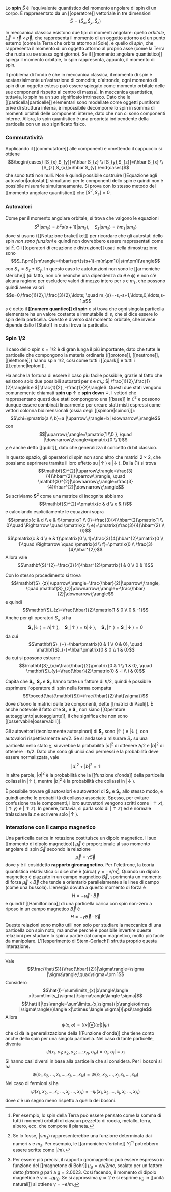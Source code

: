Lo **spin** $\hat{S}$ è l'equivalente quantistico del momento angolare di spin di un corpo. È rappresentato da un [[operatore]] vettoriale in tre dimensioni
$$\hat{S}=(\hat{S}_{x},\hat{S}_{y},\hat{S}_{z})$$

In meccanica classica esistono due tipi di momenti angolare: quello *orbitale*, $\vec{L}=\vec{r}\times\vec{p}$, che rappresenta il momento di un oggetto attorno ad un punto esterno (come la Terra che orbita attorno al Sole), e quello di *spin*, che rappresenta il momento di un oggetto attorno al proprio asse (come la Terra che ruota su se stessa ogni giorno). Se il [[momento angolare quantistico]] spiega il momento orbitale, lo spin rappresenta, appunto, il momento di spin.

Il problema di fondo è che in meccanica classica, il momento di spin è sostanzialmente un'astrazione di comodità; d'altronde, ogni momento di spin di un oggetto esteso può essere spiegato come momento orbitale delle sue componenti rispetto al centro di massa[^1]. In meccanica quantistica, tuttavia, lo spin ha un suo significato intrinseco. Dato che le [[particella|particelle]] elementari sono modellate come oggetti puntiformi prive di struttura interna, è impossibile decomporre lo spin in somma di momenti orbitali delle componenti interne, dato che non ci sono componenti interne. Allora, lo spin quantistico è una proprietà indipendente della particella con un suo significato fisico.
### Commutatività
Applicando il [[commutatore]] alle componenti e omettendo il cappuccio si ottiene
$$\begin{cases}
[S_{x},S_{y}]=i\hbar S_{z} \\
[S_{y},S_{z}]=i\hbar S_{x} \\
[S_{z},S_{x}]=i\hbar S_{y}
\end{cases}$$
che sono tutti non nulli. Non è quindi possibile costruire [[Equazione agli autovalori|autostati]] simultanei per le componenti dello spin e quindi non è possibile misurarle simultaneamente. Si prova con lo stesso metodo del [[momento angolare quantistico]] che $[S^{2},S_{z}]=0$.
### Autovalori
Come per il momento angolare orbitale, si trova che valgono le equazioni
$$S^{2}|sm_{s}\rangle=\hbar^{2}s(s+1)|sm_{s}\rangle, \quad S_{z}|sm_{s}\rangle=\hbar m_{s} |sm_{s}\rangle\tag{1}$$
dove si usano i [[Notazione braket|ket]] per ricordare che gli autostati dello spin *non sono funzioni* e quindi non dovrebbero essere rappresentati come tali[^2]. Gli [[operatori di creazione e distruzione]] usati nella dimostrazione sono
$$S_{\pm}|sm\rangle=\hbar\sqrt{s(s+1)-m(m\pm1)}|s(m\pm1)\rangle$$
con $S_{\pm}=S_{x}\pm iS_{y}$. In questo caso le autofunzioni non sono le [[armoniche sferiche]] (di fatto, non c'è neanche una dipendenza da $\theta$ e $\phi$) e non c'è alcuna ragione per escludere valori di mezzo intero per $s$ e $m_{s}$, che possono quindi avere valori
$$s=0,\frac{1}{2},1,\frac{3}{2},\ldots; \quad m_{s}=-s,-s+1,\ldots,0,\ldots,s-1,s$$
$s$ è detto il **[[numero quantico]] di spin** e si trova che ogni singola particella elementare ha un valore costante e immutabile di $s$, che si dice essere lo spin della particella. Questo è diverso dal momento orbitale, che invece dipende dallo [[Stato]] in cui si trova la particella.
### Spin 1/2
Il caso dello spin $s=1/2$ è di gran lunga il più importante, dato che tutte le particelle che compongono la materia ordinaria ([[protone]], [[neutrone]], [[elettrone]]) hanno spin 1/2, così come tutti i [[quark]] e tutti i [[Leptone|leptoni]].

Ha anche la fortuna di essere il caso più facile possibile, grazie al fatto che esistono solo due possibili autostati per $s$ e $m_{s}$: $| \frac{1}{2},\frac{1}{2}\rangle$ e $| \frac{1}{2}, -\frac{1}{2}\rangle$. Questi due stati vengono comunemente chiamati **spin up** $\uparrow$ e **spin down** $\downarrow$. I vettori che rappresentano questi due stati compongono una [[base]] in $\mathbb{C}^{2}$ e possono dunque essere combinati linearmente per creare stati misti espressi come vettori colonna bidimensionali (ossia degli [[spinore|spinori]]):
$$\chi=\pmatrix{a \\ b}=a |\uparrow\;\rangle+b |\downarrow\;\rangle$$
con
$$|\uparrow\;\rangle=\pmatrix{1 \\0 }, \quad |\downarrow\;\rangle=\pmatrix{0 \\ 1}$$
$\chi$ è anche detto [[qubit]], dato che generalizza il concetto di bit classico.

In questo spazio, gli operatori di spin non sono altro che matrici $2\times 2$, che possiamo esprimere tramite il loro effetto su $|\uparrow\;\rangle$ e $|\downarrow\;\rangle$. Dalla $(1)$ si trova
$$\mathbf{S}^{2}|\uparrow\;\rangle=\frac{3}{4}\hbar^{2}|\uparrow\;\rangle, \quad \mathbf{S}^{2}|\downarrow\;\rangle=\frac{3}{4}\hbar^{2}|\downarrow\;\rangle$$
Se scriviamo $\mathbf{S}^{2}$ come una matrice di incognite abbiamo
$$\mathbf{S}^{2}=\pmatrix{c & d \\ e & f}$$
e calcolando esplicitamente le equazioni sopra
$$\pmatrix{c & d \\ e & f}\pmatrix{1 \\ 0}=\frac{3}{4}\hbar^{2}\pmatrix{1 \\ 0}\quad \Rightarrow \quad \pmatrix{c \\ e}=\pmatrix{\frac{3}{4}\hbar^{2} \\ 0}$$
$$\pmatrix{c & d \\ e & f}\pmatrix{0 \\ 1}=\frac{3}{4}\hbar^{2}\pmatrix{0 \\ 1}\quad \Rightarrow \quad \pmatrix{d \\ f}=\pmatrix{0 \\ \frac{3}{4}\hbar^{2}}$$
Allora vale
$$\mathbf{S}^{2}=\frac{3}{4}\hbar^{2}\pmatrix{1 & 0 \\ 0 & 1}$$

Con lo stesso procedimento si trova
$$\mathbf{S}_{z}|\uparrow\;\rangle=\frac{\hbar}{2}|\uparrow\;\rangle, \quad \mathbf{S}_{z}|\downarrow\;\rangle=-\frac{\hbar}{2}|\downarrow\;\rangle$$
e quindi
$$\mathbf{S}_{z}=\frac{\hbar}{2}\pmatrix{1 & 0 \\ 0 & -1}$$
Anche per gli operatori $S_{\pm}$ si ha
$$\mathbf{S}_{+}|\downarrow\;\rangle=\hbar |\uparrow\;\rangle, \quad \mathbf{S}_{-}|\uparrow\;\rangle=\hbar |\downarrow\;\rangle, \quad \mathbf{S}_{+}|\uparrow\;\rangle=\mathbf{S}_{-}|\downarrow\;\rangle=0$$
da cui
$$\mathbf{S}_{+}=\hbar\pmatrix{0 & 1 \\ 0 & 0}, \quad \mathbf{S}_{-}=\hbar\pmatrix{0 & 0 \\ 1 & 0}$$
da cui si possono estrarre
$$\mathbf{S}_{x}=\frac{\hbar}{2}\pmatrix{0 & 1 \\ 1 & 0}, \quad \mathbf{S}_{y}=\frac{\hbar}{2}\pmatrix{0 & -i \\ i & 0}$$

Capita che $\mathbf{S}_{x}$, $\mathbf{S}_{y}$ e $\mathbf{S}_{z}$ hanno tutte un fattore di $\hbar/2$, quindi è possibile esprimere l'operatore di spin nella forma compatta
$$\boxed{\hat{\mathbf{S}}=\frac{\hbar}{2}\hat{\sigma}}$$
dove $\hat{\sigma}$ sono le matrici delle tre componenti, dette [[matrici di Pauli]]. È anche notevole il fatto che $\mathbf{S}_{+}$ e $\mathbf{S}_{-}$ non siano [[Operatore autoaggiunto|autoaggiunte]], il che significa che non sono [[osservabile|osservabili]].

Gli autovettori (tecnicamente autospinori) di $\mathbf{S}_{z}$ sono $|\uparrow\;\rangle$ e $|\downarrow\;\rangle$, con autovalori rispettivamente $\pm \hbar/2$. Se si andasse a misurare $S_{z}$ su una particella nello stato $\chi$, si avrebbe la probabilità $|a|^{2}$ di ottenere $\hbar/2$ e $|b|^{2}$ di ottenere $-\hbar/2$. Dato che sono gli unici casi permessi e la probabilità deve essere normalizzata, vale
$$|a|^{2}+|b|^{2}=1$$
In altre parole, $|a|^{2}$ è la probabilità che la [[funzione d'onda]] della particella collassi in $|\uparrow\;\rangle$, mentre $|b|^{2}$ è la probabilità che collassi in $|\downarrow\;\rangle$.

È possibile trovare gli autovalori e autovettori di $\mathbf{S}_{x}$ e $\mathbf{S}_{y}$ allo stesso modo, e quindi anche le probabilità di collasso associate. Spesso, per evitare confusione tra le componenti, i loro autovettori vengono scritti come $|\uparrow x\rangle$, $|\uparrow y\rangle$ e $|\uparrow z\rangle$. In genere, tuttavia, si parla solo di $|\uparrow z\rangle$ ed è normale tralasciare la $z$ e scrivere solo $|\uparrow\;\rangle$.
### Interazione con il campo magnetico
Una particella carica in rotazione costituisce un dipolo magnetico. Il suo [[momento di dipolo magnetico]] $\vec{\mu}$ è proporzionale al suo momento angolare di spin $\vec{S}$ secondo la relazione
$$\vec{\mu}=\gamma\vec{S}$$
dove $\gamma$ è il cosiddetto **rapporto giromagnetico**. Per l'elettrone, la teoria quantistica relativistica ci dice che è (circa) $\gamma=-e/m$[^3]. Quando un dipolo magnetico è piazzato in un campo magnetico $\vec{B}$, sperimenta un momento di forza $\vec{\mu}\times\vec{B}$ che tende a orientarlo parallelamente alle linee di campo (come una bussola). L'energia dovuta a questo momento di forza è
$$H=-\vec{\mu}\cdot\vec{B}$$
e quindi l'[[Hamiltoniana]] di una particella carica con spin non-zero a riposo in un campo magnetico $\vec{B}$ è
$$H=-\gamma\vec{B}\cdot\vec{S}$$
Queste relazioni sono molto utili non solo per studiare la meccanica di una particella con spin noto, ma anche perché è possibile invertire queste relazioni per studiare lo spin a partire dal campo magnetico, molto più facile da manipolare. L'[[esperimento di Stern-Gerlach]] sfrutta proprio questa interazione.

---

Vale
$$\frac{\hat{S}}{\frac{\hbar}{2}}|\sigma\rangle=\sigma |\sigma\rangle;\quad\sigma=\pm 1$$
Considero
$$\hat{I}=\sum\limits_{x}|x\rangle\langle x|\sum\limits_{\sigma}|\sigma\rangle\langle \sigma|$$
$$\hat{I}|\psi\rangle=\sum\limits_{x,\sigma}(|x\rangle\otimes |\sigma\rangle)(\langle x|\otimes \langle \sigma|)|\psi\rangle$$
Allora
$$\psi(x,\sigma)=(\langle x|\otimes \langle \sigma|)|\psi\rangle$$
che ci dà la generalizzazione della [[Funzione d'onda]] che tiene conto anche dello spin per una singola particella. Nel caso di tante particelle, diventa
$$\psi(x_{1},\sigma_{1};x_{2},\sigma_{2};\ldots;x_{N},\sigma_{N})=\langle \bar{r}_{i},\sigma_{i}|\equiv x_{i}$$
Si hanno casi diversi in base alla particella che si considera. Per i bosoni si ha
$$\psi(x_{1},x_{2},\ldots,x_{i},\ldots,x_{j},\ldots,x_{N})=\psi(x_{1},x_{2},\ldots,x_{j},x_{i},\ldots,x_{N})$$
Nel caso di fermioni si ha
$$\psi(x_{1},x_{2},\ldots,x_{i},\ldots,x_{j},\ldots,x_{N})=-\psi(x_{1},x_{2},\ldots,x_{j},x_{i},\ldots,x_{N})$$
dove c'è un segno meno rispetto a quella dei bosoni.

[^1]: Per esempio, lo spin della Terra può essere pensato come la somma di tutti i momenti orbitali di ciascun pezzetto di roccia, metallo, terra, albero, ecc. che compone il pianeta.
[^2]: Se lo fosse, $|sm_{s}\rangle$ rappresenterebbe una funzione determinata dai numeri $s$ e $m_{s}$. Per esempio, le [[armoniche sferiche]] $Y_{l}^{m}$ potrebbero essere scritte come $|lm\rangle$.
[^3]: Per essere più precisi, il rapporto giromagnetico può essere espresso in funzione del [[magnetone di Bohr]] $\mu_{B}=e\hbar/2mc$, scalato per un fattore detto *fattore g* pari a $g=2.0023$. Così facendo, il momento di dipolo magnetico è $\gamma=-g\mu_{B}$. Se si approssima $g\simeq2$ e si esprime $\mu_{B}$ in [[unità naturali]] si ottiene $\gamma=-e/m$.